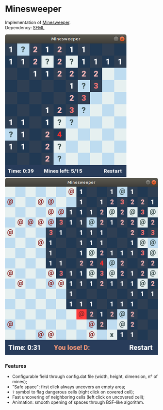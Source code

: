 # Minesweeper

Implementation of [Minesweeper](https://en.wikipedia.org/wiki/Minesweeper_(video_game)).  
Dependency: [SFML](https://github.com/SFML/SFML)

<img src="imgs/ss1.png">
<img src="imgs/ss2.png">

### Features
- Configurable field through config.dat file (width, height, dimension, n° of mines);  
- "Safe space": first click always uncovers an empty area;  
- `?` symbol to flag dangerous cells (right click on covered cell);  
- Fast uncovering of neighboring cells (left click on uncovered cell);  
- Animation: smooth opening of spaces through BSF-like algorithm.  
